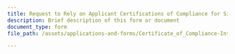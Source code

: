 ```yaml
---
title: Request to Rely on Applicant Certifications of Compliance for Single-Family Development: Interior Remodel
description: Brief description of this form or document
document_type: form
file_path: /assets/applications-and-forms/Certificate_of_Compliance-Interior_Remodel.pdf

---
```

